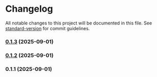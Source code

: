 # Changelog

All notable changes to this project will be documented in this file. See [standard-version](https://github.com/conventional-changelog/standard-version) for commit guidelines.

### [0.1.3](///compare/v0.1.2...v0.1.3) (2025-09-01)

### [0.1.2](///compare/v0.1.1...v0.1.2) (2025-09-01)

### 0.1.1 (2025-09-01)
